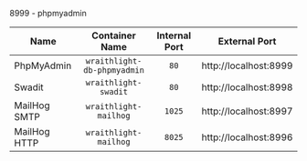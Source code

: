 8999 - phpmyadmin

| Name              | Container Name                | Internal Port | External Port         |
| ---               | :-:                           | :-:           | :-:                   |
| PhpMyAdmin        | `wraithlight-db-phpmyadmin`   | `80`          | http://localhost:8999 |
| Swadit            | `wraithlight-swadit`          | `80`          | http://localhost:8998 |
| MailHog SMTP      | `wraithlight-mailhog`         | `1025`        | http://localhost:8997 |
| MailHog HTTP      | `wraithlight-mailhog`         | `8025`        | http://localhost:8996 |
